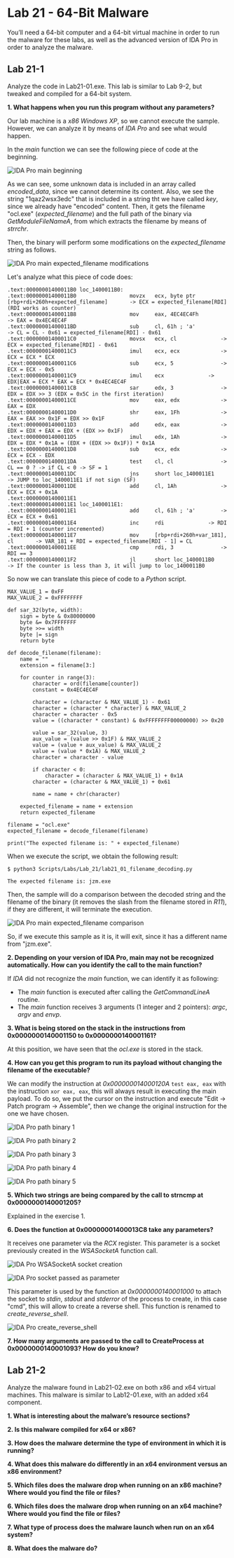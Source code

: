 # Lab 21 - 64-Bit Malware

You’ll need a 64-bit computer and a 64-bit virtual machine in order to run the malware for these labs, as well as the advanced version of IDA Pro in order to analyze the malware.

## Lab 21-1

Analyze the code in Lab21-01.exe. This lab is similar to Lab 9-2, but tweaked and compiled for a 64-bit system.

**1. What happens when you run this program without any parameters?**

Our lab machine is a _x86 Windows XP_, so we cannot execute the sample. However, we can analyze it by means of _IDA Pro_ and see what would happen.

In the _main_ function we can see the following piece of code at the beginning.

![_IDA Pro_ _main_ beginning](../Pictures/Lab_21/lab_21-01_1_ida_pro_1.png)

As we can see, some unknown data is included in an array called _encoded_data_, since we cannot determine its content. Also, we see the string "1qaz2wsx3edc" that is included in a string tht we have called _key_, since we already have "encoded" content. Then, it gets the filename "ocl.exe" (_expected_filename_) and the full path of the binary via _GetModuleFileNameA_, from which extracts the filename by means of _strrchr_.

Then, the binary will perform some modifications on the _expected_filename_ string as follows.

![_IDA Pro_ _main_ _expected_filename_ modifications](../Pictures/Lab_21/lab_21-01_1_ida_pro_2.png)

Let's analyze what this piece of code does:

```
.text:00000001400011B0 loc_1400011B0:
.text:00000001400011B0                 movzx   ecx, byte ptr [rbp+rdi+260h+expected_filename]		-> ECX = expected_filename[RDI] (RDI works as counter)
.text:00000001400011B8                 mov     eax, 4EC4EC4Fh			-> EAX = 0x4EC4EC4F
.text:00000001400011BD                 sub     cl, 61h ; 'a'			-> CL = CL - 0x61 = expected_filename[RDI] - 0x61
.text:00000001400011C0                 movsx   ecx, cl				-> ECX = expected_filename[RDI] - 0x61
.text:00000001400011C3                 imul    ecx, ecx				-> ECX = ECX * ECX
.text:00000001400011C6                 sub     ecx, 5				-> ECX = ECX - 0x5
.text:00000001400011C9                 imul    ecx				-> EDX|EAX = ECX * EAX = ECX * 0x4EC4EC4F
.text:00000001400011CB                 sar     edx, 3				-> EDX = EDX >> 3 (EDX = 0x5C in the first iteration)
.text:00000001400011CE                 mov     eax, edx				-> EAX = EDX
.text:00000001400011D0                 shr     eax, 1Fh				-> EAX = EAX >> 0x1F = EDX >> 0x1F
.text:00000001400011D3                 add     edx, eax				-> EDX = EDX + EAX = EDX + (EDX >> 0x1F)
.text:00000001400011D5                 imul    edx, 1Ah				-> EDX = EDX * 0x1A = (EDX + (EDX >> 0x1F)) * 0x1A
.text:00000001400011D8                 sub     ecx, edx				-> ECX = ECX - EDX
.text:00000001400011DA                 test    cl, cl				-> CL == 0 ? -> if CL < 0 -> SF = 1
.text:00000001400011DC                 jns     short loc_1400011E1			-> JUMP to loc_1400011E1 if not sign (SF)
.text:00000001400011DE                 add     cl, 1Ah				-> ECX = ECX + 0x1A
.text:00000001400011E1
.text:00000001400011E1 loc_1400011E1:
.text:00000001400011E1                 add     cl, 61h ; 'a'		-> ECX = ECX + 0x61
.text:00000001400011E4                 inc     rdi				-> RDI = RDI + 1 (counter incremented)
.text:00000001400011E7                 mov     [rbp+rdi+260h+var_181], cl		-> VAR_181 + RDI = expected_filename[RDI - 1] = CL
.text:00000001400011EE                 cmp     rdi, 3				-> RDI == 3
.text:00000001400011F2                 jl      short loc_1400011B0		-> If the counter is less than 3, it will jump to loc_1400011B0
```

So now we can translate this piece of code to a _Python_ script.

```
MAX_VALUE_1 = 0xFF
MAX_VALUE_2 = 0xFFFFFFFF

def sar_32(byte, width):
	sign = byte & 0x80000000
	byte &= 0x7FFFFFFF
	byte >>= width
	byte |= sign
	return byte

def decode_filename(filename):
	name = ""
	extension = filename[3:]

	for counter in range(3):
		character = ord(filename[counter])
		constant = 0x4EC4EC4F

		character = (character & MAX_VALUE_1) - 0x61
		character = (character * character) & MAX_VALUE_2
		character = character - 0x5
		value = ((character * constant) & 0xFFFFFFFF00000000) >> 0x20

		value = sar_32(value, 3)
		aux_value = (value >> 0x1F) & MAX_VALUE_2
		value = (value + aux_value) & MAX_VALUE_2
		value = (value * 0x1A) & MAX_VALUE_2
		character = character - value 

		if character < 0:
			character = (character & MAX_VALUE_1) + 0x1A
		character = (character & MAX_VALUE_1) + 0x61

		name = name + chr(character)

	expected_filename = name + extension
	return expected_filename

filename = "ocl.exe"
expected_filename = decode_filename(filename)

print("The expected filename is: " + expected_filename)
```

When we execute the script, we obtain the following result:

```
$ python3 Scripts/Labs/Lab_21/lab21_01_filename_decoding.py

The expected filename is: jzm.exe
```

Then, the sample will do a comparison between the decoded string and the filename of the binary (it removes the slash from the filename stored in _R11_), if they are different, it will terminate the execution.

![_IDA Pro_ _main_ _expected_filename_ comparison](../Pictures/Lab_21/lab_21-01_1_ida_pro_3.png)

So, if we execute this sample as it is, it will exit, since it has a different name from "jzm.exe".

**2. Depending on your version of IDA Pro, main may not be recognized automatically. How can you identify the call to the main function?**

If _IDA_ did not recognize the _main_ function, we can identify it as following:

- The _main_ function is executed after calling the _GetCommandLineA_ routine.
- The _main_ function receives 3 arguments (1 integer and 2 pointers): _argc_, _argv_ and _envp_.

**3. What is being stored on the stack in the instructions from 0x0000000140001150 to 0x0000000140001161?**

At this position, we have seen that the _ocl.exe_ is stored in the stack.

**4. How can you get this program to run its payload without changing the filename of the executable?**

We can modify the instruction at _0x000000014000120A_ `test eax, eax` with the instruction `xor eax, eax`, this will always result in executing the main payload. To do so, we put the cursor on the instruction and execute "Edit -> Patch program -> Assemble", then we change the original instruction for the one we have chosen.

![_IDA Pro_ path binary 1](../Pictures/Lab_21/lab_21-01_4_ida_pro_1.png)

![_IDA Pro_ path binary 2](../Pictures/Lab_21/lab_21-01_4_ida_pro_2.png)

![_IDA Pro_ path binary 3](../Pictures/Lab_21/lab_21-01_4_ida_pro_3.png)

![_IDA Pro_ path binary 4](../Pictures/Lab_21/lab_21-01_4_ida_pro_4.png)

![_IDA Pro_ path binary 5](../Pictures/Lab_21/lab_21-01_4_ida_pro_5.png)

**5. Which two strings are being compared by the call to strncmp at 0x0000000140001205?**

Explained in the exercise 1.

**6. Does the function at 0x00000001400013C8 take any parameters?**

It receives one parameter via the _RCX_ register. This parameter is a socket previously created in the _WSASocketA_ function call.

![_IDA Pro_ _WSASocketA_ socket creation](../Pictures/Lab_21/lab_21-01_6_ida_pro_1.png)

![_IDA Pro_ socket passed as parameter](../Pictures/Lab_21/lab_21-01_6_ida_pro_2.png)

This parameter is used by the function at _0x0000000140001000_ to attach the socket to _stdin_, _stdout_ and _stderror_ of the process to create, in this case "cmd", this will allow to create a reverse shell. This function is renamed to _create_reverse_shell_.

![_IDA Pro_ _create_reverse_shell_](../Pictures/Lab_21/lab_21-01_6_ida_pro_3.png)

**7. How many arguments are passed to the call to CreateProcess at 0x0000000140001093? How do you know?**

## Lab 21-2

Analyze the malware found in Lab21-02.exe on both x86 and x64 virtual machines. This malware is similar to Lab12-01.exe, with an added x64 component.

**1. What is interesting about the malware’s resource sections?**

**2. Is this malware compiled for x64 or x86?**

**3. How does the malware determine the type of environment in which it is running?**

**4. What does this malware do differently in an x64 environment versus an x86 environment?**

**5. Which files does the malware drop when running on an x86 machine? Where would you find the file or files?**

**6. Which files does the malware drop when running on an x64 machine? Where would you find the file or files?**

**7. What type of process does the malware launch when run on an x64 system?**

**8. What does the malware do?**